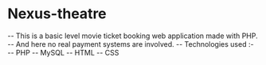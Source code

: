 # Nexus-theatre
-- This is a basic level movie ticket booking web application made with PHP.
-- And here no real payment systems are involved.
-- Technologies used :-
    -- PHP
    -- MySQL
    -- HTML
    -- CSS
 
